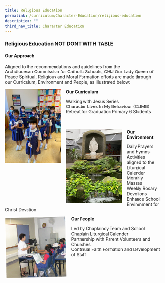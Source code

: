 ```yaml
---
title: Religious Education
permalink: /curriculum/Character-Education/religious-education
description: ""
third_nav_title: Character Education
---
```

### Religious Education NOT DONT WITH TABLE

#### Our Approach

Aligned to the recommendations and guidelines from the Archdiocesan Commission for Catholic Schools, CHIJ Our Lady Queen of Peace Spiritual, Religious and Moral Formation efforts are made through our Curriculum, Environment and People, as illustrated below:

<img src="/images/re1.png" style="width:183px;height:240px;margin-right:15px;" align = "left"> **Our Curriculum**

 Walking with Jesus Series  <br>
Character Lives In My Behaviour (CLIMB)  <br> Retreat for Graduation Primary 6 Students <br><br><br>


<img src="/images/re2.png" style="width:183px;height:240px;margin-right:15px;" align = "left"> **Our Environment** 

Daily Prayers and Hymns  <br>
Activities aligned to the Liturgical Calender <br>  Monthly Masses  <br>
Weekly Rosary Devotions  <br>
Enhance School Environment for Christ Devotion

<img src="/images/re3.png" style="width:200px;height:200px;margin-right:15px;" align = "left"> **Our People** 

Led by Chaplaincy Team and School Chaplain Liturgical Calender  <br>
Partnership with Parent Volunteers and Churches  <br>
Continual Faith Formation and Development of Staff